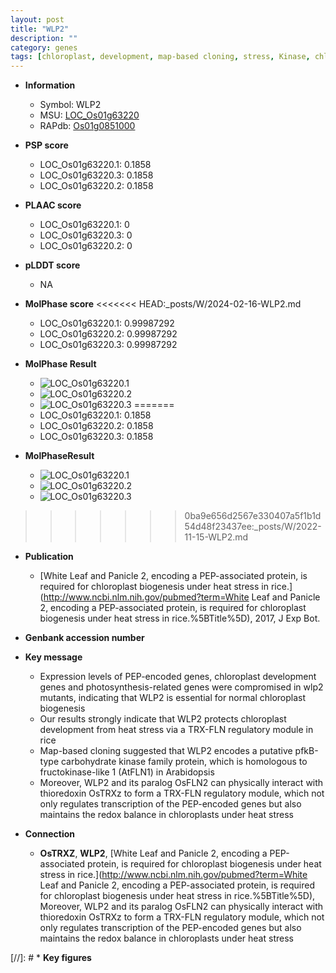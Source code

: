 ```yaml
---
layout: post
title: "WLP2"
description: ""
category: genes
tags: [chloroplast, development, map-based cloning, stress, Kinase, chloroplast development]
---
```


* **Information**  
    + Symbol: WLP2  
    + MSU: [LOC_Os01g63220](http://rice.plantbiology.msu.edu/cgi-bin/ORF_infopage.cgi?orf=LOC_Os01g63220)  
    + RAPdb: [Os01g0851000](http://rapdb.dna.affrc.go.jp/viewer/gbrowse_details/irgsp1?name=Os01g0851000)  

* **PSP score**  
    + LOC_Os01g63220.1: 0.1858 
    + LOC_Os01g63220.3: 0.1858 
    + LOC_Os01g63220.2: 0.1858 

* **PLAAC score**  
    + LOC_Os01g63220.1: 0 
    + LOC_Os01g63220.3: 0 
    + LOC_Os01g63220.2: 0 

* **pLDDT score**
    + NA


* **MolPhase score**
<<<<<<< HEAD:_posts/W/2024-02-16-WLP2.md
    + LOC_Os01g63220.1: 0.99987292
    + LOC_Os01g63220.2: 0.99987292
    + LOC_Os01g63220.3: 0.99987292

* **MolPhase Result**
    + ![LOC_Os01g63220.1](https://304243504.github.io/Pictures/LOC_Os01g/LOC_Os01g63220.1.png)
    + ![LOC_Os01g63220.2](https://304243504.github.io/Pictures/LOC_Os01g/LOC_Os01g63220.2.png)
    + ![LOC_Os01g63220.3](https://304243504.github.io/Pictures/LOC_Os01g/LOC_Os01g63220.3.png)
=======
    + LOC_Os01g63220.1: 0.1858
    + LOC_Os01g63220.2: 0.1858
    + LOC_Os01g63220.3: 0.1858

* **MolPhaseResult**
    + ![LOC_Os01g63220.1](https://ricepsp.github.io/pictures/LOC_Os01g/LOC_Os01g63220.1.png)
    + ![LOC_Os01g63220.2](https://ricepsp.github.io/pictures/LOC_Os01g/LOC_Os01g63220.2.png)
    + ![LOC_Os01g63220.3](https://ricepsp.github.io/pictures/LOC_Os01g/LOC_Os01g63220.3.png)
>>>>>>> 0ba9e656d2567e330407a5f1b1d54d48f23437ee:_posts/W/2022-11-15-WLP2.md

* **Publication**  
    + [White Leaf and Panicle 2, encoding a PEP-associated protein, is required for chloroplast biogenesis under heat stress in rice.](http://www.ncbi.nlm.nih.gov/pubmed?term=White Leaf and Panicle 2, encoding a PEP-associated protein, is required for chloroplast biogenesis under heat stress in rice.%5BTitle%5D), 2017, J Exp Bot.

* **Genbank accession number**  

* **Key message**  
    + Expression levels of PEP-encoded genes, chloroplast development genes and photosynthesis-related genes were compromised in wlp2 mutants, indicating that WLP2 is essential for normal chloroplast biogenesis
    + Our results strongly indicate that WLP2 protects chloroplast development from heat stress via a TRX-FLN regulatory module in rice
    + Map-based cloning suggested that WLP2 encodes a putative pfkB-type carbohydrate kinase family protein, which is homologous to fructokinase-like 1 (AtFLN1) in Arabidopsis
    + Moreover, WLP2 and its paralog OsFLN2 can physically interact with thioredoxin OsTRXz to form a TRX-FLN regulatory module, which not only regulates transcription of the PEP-encoded genes but also maintains the redox balance in chloroplasts under heat stress

* **Connection**  
    + __OsTRXZ__, __WLP2__, [White Leaf and Panicle 2, encoding a PEP-associated protein, is required for chloroplast biogenesis under heat stress in rice.](http://www.ncbi.nlm.nih.gov/pubmed?term=White Leaf and Panicle 2, encoding a PEP-associated protein, is required for chloroplast biogenesis under heat stress in rice.%5BTitle%5D),  Moreover, WLP2 and its paralog OsFLN2 can physically interact with thioredoxin OsTRXz to form a TRX-FLN regulatory module, which not only regulates transcription of the PEP-encoded genes but also maintains the redox balance in chloroplasts under heat stress

[//]: # * **Key figures**  


